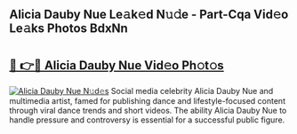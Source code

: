 ## Alicia Dauby Nue Le𝚊k𝚎d N𝚞𝚍e - Part-Cqa Vid𝚎o Le𝚊ks Photos BdxNn

# <h2><a href="http://fbb117u.evod.top/?m=Alicia+Dauby+Nue">🔗 👉🔴 Alicia Dauby Nue Vid𝚎o Ph𝚘t𝚘s</a></h2>

[![Alicia Dauby Nue N𝚞d𝚎s](https://i.imgur.com/8V9OHl7.gif)](http://fbb117u.evod.top/?m=Alicia+Dauby+Nue)
Social media celebrity Alicia Dauby Nue and multimedia artist, famed for publishing dance and lifestyle-focused content through viral dance trends and short videos. The ability Alicia Dauby Nue to handle pressure and controversy is essential for a successful public figure. 
